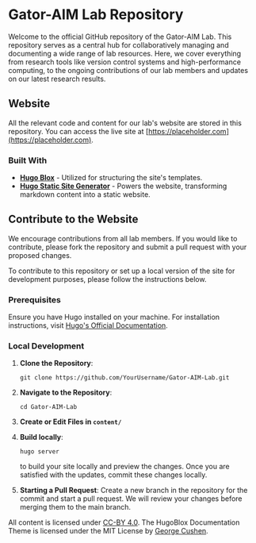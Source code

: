 # Gator-AIM Lab Repository

Welcome to the official GitHub repository of the Gator-AIM Lab. This repository serves as a central hub for collaboratively managing and documenting a wide range of lab resources. Here, we cover everything from research tools like version control systems and high-performance computing, to the ongoing contributions of our lab members and updates on our latest research results.

## Website

All the relevant code and content for our lab's website are stored in this repository. You can access the live site at [https://placeholder.com](https://placeholder.com).

### Built With

- **[Hugo Blox](https://hugoblox.com/templates/)** - Utilized for structuring the site's templates.
- **[Hugo Static Site Generator](https://gohugo.io)** - Powers the website, transforming markdown content into a static website.

## Contribute to the Website

We encourage contributions from all lab members. If you would like to contribute, please fork the repository and submit a pull request with your proposed changes.

To contribute to this repository or set up a local version of the site for development purposes, please follow the instructions below.

### Prerequisites

Ensure you have Hugo installed on your machine. For installation instructions, visit [Hugo's Official Documentation](https://gohugo.io/getting-started/installing/).

### Local Development
1. **Clone the Repository**:
   ```
   git clone https://github.com/YourUsername/Gator-AIM-Lab.git
   ```
2. **Navigate to the Repository**:
   ```
   cd Gator-AIM-Lab
   ```
3. **Create or Edit Files in `content/`**

4. **Build locally**:
    ```
    hugo server
    ``` 
    to build your site locally and preview the changes. Once you are satisfied with the updates, commit these changes locally.
5. **Starting a Pull Request**:
  Create a new branch in the repository for the commit and start a pull request. We will review your changes before merging them to the main branch. 


All content is licensed under [CC-BY 4.0](https://creativecommons.org/licenses/by/4.0/). The HugoBlox Documentation Theme is licensed under the MIT License by [George Cushen](https://georgecushen.com/).
